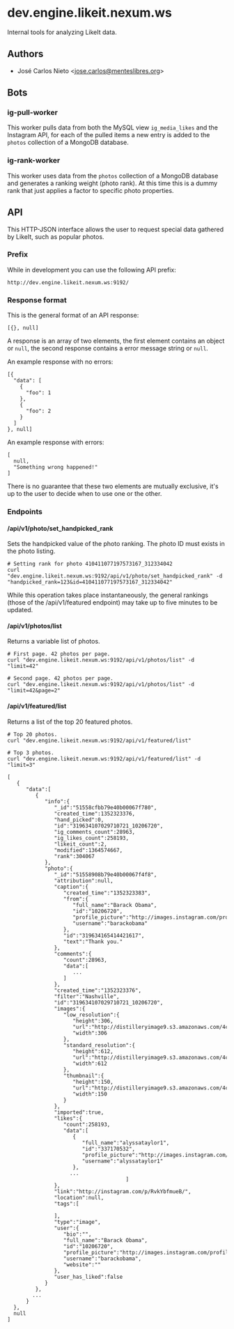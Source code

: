 # dev.engine.likeit.nexum.ws

Internal tools for analyzing LikeIt data.

## Authors

* José Carlos Nieto <<jose.carlos@menteslibres.org>>

## Bots

### ig-pull-worker

This worker pulls data from both the MySQL view `ig_media_likes` and the
Instagram API, for each of the pulled items a new entry is added to the
`photos` collection of a MongoDB database.

### ig-rank-worker

This worker uses data from the `photos` collection of a MongoDB database
and generates a ranking weight (photo rank). At this time this is a dummy rank
that just applies a factor to specific photo properties.

## API

This HTTP-JSON interface allows the user to request special data gathered by
LikeIt, such as popular photos.

### Prefix

While in development you can use the following API prefix:

`http://dev.engine.likeit.nexum.ws:9192/`

### Response format

This is the general format of an API response:

```
[{}, null]
```

A response is an array of two elements, the first element contains an object or
`null`, the second response contains a error message string or `null`.

An example response with no errors:

```
[{
  "data": [
    {
      "foo": 1
    },
    {
      "foo": 2
    }
  ]
}, null]
```

An example response with errors:

```
[
  null,
  "Something wrong happened!"
]
```

There is no guarantee that these two elements are mutually exclusive, it's up to
the user to decide when to use one or the other.

### Endpoints

#### /api/v1/photo/set_handpicked_rank

Sets the handpicked value of the photo ranking. The photo ID must exists in the photo listing.

```
# Setting rank for photo 410411077197573167_312334042
curl "dev.engine.likeit.nexum.ws:9192/api/v1/photo/set_handpicked_rank" -d "handpicked_rank=123&id=410411077197573167_312334042"
```

While this operation takes place instantaneously, the general rankings (those
of the /api/v1/featured endpoint) may take up to five minutes to be updated.

#### /api/v1/photos/list

Returns a variable list of photos.

```
# First page. 42 photos per page.
curl "dev.engine.likeit.nexum.ws:9192/api/v1/photos/list" -d "limit=42"
```

```
# Second page. 42 photos per page.
curl "dev.engine.likeit.nexum.ws:9192/api/v1/photos/list" -d "limit=42&page=2"
```

#### /api/v1/featured/list

Returns a list of the top 20 featured photos.

```
# Top 20 photos.
curl "dev.engine.likeit.nexum.ws:9192/api/v1/featured/list"
```

```
# Top 3 photos.
curl "dev.engine.likeit.nexum.ws:9192/api/v1/featured/list" -d "limit=3"
```

```
[
   {
      "data":[
         {
            "info":{
               "_id":"51558cfbb79e40b00067f780",
               "created_time":1352323376,
               "hand_picked":0,
               "id":"319634107029710721_10206720",
               "ig_comments_count":28963,
               "ig_likes_count":258193,
               "likeit_count":2,
               "modified":1364574667,
               "rank":304067
            },
            "photo":{
               "_id":"51558908b79e40b00067f4f8",
               "attribution":null,
               "caption":{
                  "created_time":"1352323383",
                  "from":{
                     "full_name":"Barack Obama",
                     "id":"10206720",
                     "profile_picture":"http://images.instagram.com/profiles/profile_10206720_75sq_1325635414.jpg",
                     "username":"barackobama"
                  },
                  "id":"319634165414421617",
                  "text":"Thank you."
               },
               "comments":{
                  "count":28963,
                  "data":[
                     ...
                  ]
               },
               "created_time":"1352323376",
               "filter":"Nashville",
               "id":"319634107029710721_10206720",
               "images":{
                  "low_resolution":{
                     "height":306,
                     "url":"http://distilleryimage9.s3.amazonaws.com/4c4c3dc4292111e2af6f22000a1e9e28_6.jpg",
                     "width":306
                  },
                  "standard_resolution":{
                     "height":612,
                     "url":"http://distilleryimage9.s3.amazonaws.com/4c4c3dc4292111e2af6f22000a1e9e28_7.jpg",
                     "width":612
                  },
                  "thumbnail":{
                     "height":150,
                     "url":"http://distilleryimage9.s3.amazonaws.com/4c4c3dc4292111e2af6f22000a1e9e28_5.jpg",
                     "width":150
                  }
               },
               "imported":true,
               "likes":{
                  "count":258193,
                  "data":[
                     {
                        "full_name":"alyssataylor1",
                        "id":"337170532",
                        "profile_picture":"http://images.instagram.com/profiles/profile_337170532_75sq_1364472811.jpg",
                        "username":"alyssataylor1"
                     },
                    ...
                                      ]
               },
               "link":"http://instagram.com/p/RvkYbfmueB/",
               "location":null,
               "tags":[

               ],
               "type":"image",
               "user":{
                  "bio":"",
                  "full_name":"Barack Obama",
                  "id":"10206720",
                  "profile_picture":"http://images.instagram.com/profiles/profile_10206720_75sq_1325635414.jpg",
                  "username":"barackobama",
                  "website":""
               },
               "user_has_liked":false
            }
         },
        ...
      }
  },
  null
]
```
